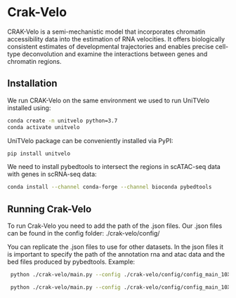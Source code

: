 # Crak-Velo

CRAK-Velo is a semi-mechanistic model that incorporates chromatin accessibility data into the estimation of RNA velocities. It offers biologically consistent estimates of developmental trajectories and enables precise cell-type deconvolution and examine the interactions between genes and chromatin regions.

## Installation
We run CRAK-Velo on the same environment we used to run UniTVelo installed using:

```bash
conda create -n unitvelo python=3.7
conda activate unitvelo
```

UniTVelo package can be conveniently installed via PyPI:

```bash
pip install unitvelo

```

We need to install pybedtools to intersect the regions in scATAC-seq data with genes in scRNA-seq data:

```bash
conda install --channel conda-forge --channel bioconda pybedtools
```

## Running Crak-Velo
To run Crak-Velo you need to add the path of the .json files. Our .json files can be found in the config folder: 
./crak-velo/config/

You can replicate the .json files to use for other datasets. In the json files it is important to specify the path of the annotation rna and atac data and the bed files produced by pybedtools.
Example:
```bash
 python ./crak-velo/main.py --config ./crak-velo/config/config_main_10X_mouse_brain.json --w 10000
```


```bash
 python ./crak-velo/main.py --config ./crak-velo/config/config_main_10X_mouse_brain.json --w 10000
```




